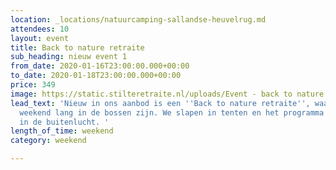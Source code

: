 ```yaml
---
location: _locations/natuurcamping-sallandse-heuvelrug.md
attendees: 10
layout: event
title: Back to nature retraite
sub_heading: nieuw event 1
from_date: 2020-01-16T23:00:00.000+00:00
to_date: 2020-01-18T23:00:00.000+00:00
price: 349
image: https://static.stilteretraite.nl/uploads/Event - back to nature.jpg
lead_text: 'Nieuw in ons aanbod is een ''Back to nature retraite'', waarbij we een
  weekend lang in de bossen zijn. We slapen in tenten en het programma voltrekt zich
  in de buitenlucht. '
length_of_time: weekend
category: weekend

---
```

